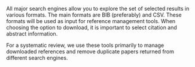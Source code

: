 All major search engines allow you to explore the set of selected results in various formats. The main formats are BIB (preferably) and CSV. These formats will be used as input for reference management tools. When choosing the option to download, it is important to select citation and abstract information.

For a systematic review, we use these tools primarily to manage downloaded references and remove duplicate papers returned from different search engines.